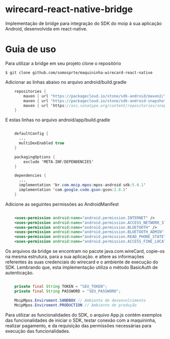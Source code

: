 # wirecard-react-native-bridge

Implementação de bridge para integração do SDK do moip à sua aplicação Android, desenvolvida em react-native.

# Guia de uso

Para utilizar a bridge em seu projeto clone o repositório

```
$ git clone github.com/somosprte/maquininha-wirecard-react-native
```

Adicionar as linhas abaixo no arquivo android/build.gradle

```java
    repositories {
        maven { url "https://packagecloud.io/stone/sdk-android/maven2/" }
        maven { url "https://packagecloud.io/stone/sdk-android-snapshot/maven2" }
        maven { url 'https://oss.sonatype.org/content/repositories/snapshots/' }
    }
```

E estas linhas no arquivo android/app/build.gradle

```java

    defaultConfig {
      ...
      multiDexEnabled true
    }

    packagingOptions {
        exclude 'META-INF/DEPENDENCIES'
    }

    dependencies {
      ...
      implementation 'br.com.moip.mpos:mpos-android-sdk:5.0.1'
      implementation 'com.google.code.gson:gson:2.8.5'
    }
```

Adicione as seguintes permissões ao AndroidManifest

```xml

    <uses-permission android:name="android.permission.INTERNET" />
    <uses-permission android:name="android.permission.ACCESS_NETWORK_STATE" />
    <uses-permission android:name="android.permission.BLUETOOTH" />
    <uses-permission android:name="android.permission.BLUETOOTH_ADMIN" />
    <uses-permission android:name="android.permission.READ_PHONE_STATE" />
    <uses-permission android:name="android.permission.ACCESS_FINE_LOCATION" />
```

Os arquivos da bridge se encontram no pacote java.com.wireCard, copie-os na mesma estrutura, para a sua aplicação. e altere as informações referentes às suas credenciais do wirecard e o ambiente de execução do SDK. Lembrando que, esta implementação utiliza o método BasicAuth de autenticação.

```java

    private final String TOKEN = "SEU_TOKEN";
    private final String PASSWORD = "SEU_PASSWORD";

    MoipMpos.Enviroment.SANDBOX // Ambiente de desenvolvimento
    MoipMpos.Enviroment.PRODUCTION // Ambiente de produção
```

Para utilizar as funcionalidades do SDK, o arquivo App.js contém exemplos das funcionalidades de iniciar o SDK, testar conexão com a maquininha, realizar pagamento, e da requisição das permissões necessárias para execução das funcionalidades.
